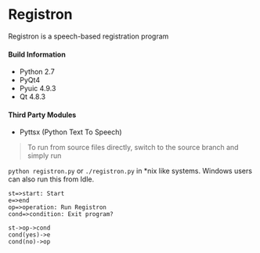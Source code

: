 Registron
=========

Registron is a speech-based registration program

#### Build Information
- Python 2.7
- PyQt4
- Pyuic 4.9.3
- Qt 4.8.3

#### Third Party Modules
- Pyttsx (Python Text To Speech)

> To run from source files directly, switch to the source branch and simply run

```python registron.py``` or ```./registron.py``` in *nix like systems. Windows users can also run this from Idle.

```flow
st=>start: Start
e=>end
op=>operation: Run Registron
cond=>condition: Exit program?

st->op->cond
cond(yes)->e
cond(no)->op
```
